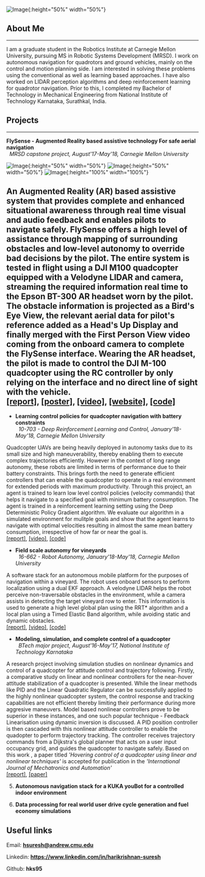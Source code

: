 ![Image](/assets/dp.JPG){:height="50%" width="50%"}

## About Me
------

I am a graduate student in the Robotics Institute at Carnegie Mellon University, pursuing MS in Robotic Systems Development (MRSD). I work on autonomous navigation for quadrotors and ground vehicles, mainly on the control and motion planning side. I am interested in solving these problems using the conventional as well as learning based approaches. I have also worked on LIDAR perception algorithms and deep reinforcement learning for quadrotor navigation. Prior to this, I completed my Bachelor of Technology in Mechanical Engineering from National Institute of Technology Karnataka, Surathkal, India.

## Projects
------

**FlySense - Augmented Reality based assistive technology For safe aerial navigation**  
&nbsp;&nbsp;*MRSD capstone project, August'17-May'18, Carnegie Mellon University*

![Image](/assets/landing_interface.png){:height="50%" width="50%"} ![Image](/assets/quad.PNG){:height="50%" width="50%"} ![Image](/assets/quad2.PNG){:height="100%" width="100%"}

An Augmented Reality (AR) based assistive system that provides complete and enhanced situational awareness through real time visual and audio feedback and enables pilots to navigate safely. FlySense offers a high level of assistance through mapping of surrounding obstacles and low-level autonomy to override bad decisions by the pilot. The entire system is tested in flight using a DJI M100 quadcopter equipped with a Velodyne LIDAR and camera, streaming the required information real time to the Epson BT-300 AR headset worn by the pilot. The obstacle information is projected as a Bird's Eye View, the relevant aerial data for pilot's reference added as a Head's Up Display and finally merged with the First Person View video coming from the onboard camera to complete the FlySense interface. Wearing the AR headset, the pilot is made to control the DJI M-100 quadcopter using the RC controller by only relying on the interface and no direct line of sight with the vehicle.     
[[report]](/assets/TeamC_FinalReport.pdf), [[poster]](/assets/TeamC_Poster.pdf), [[video]](https://youtu.be/h-aslf8awWk), [[website]](https://mrsdprojects.ri.cmu.edu/2017teamc/), [[code]](https://github.com/hks95/flysense_sensing/tree/master)     
----

* **Learning control policies for quadcopter navigation with battery constraints**      
&nbsp;&nbsp;*10-703 - Deep Reinforcement Learning and Control, January'18-May'18, Carnegie Mellon University*

Quadcopter UAVs are being heavily deployed in autonomy tasks due to its small size and high maneuverability, thereby enabling them to execute complex trajectories efficiently. However in the context of long range autonomy, these robots are limited in terms of performance due to their battery constraints. This brings forth the need to generate efficient controllers that can enable the quadcopter to operate in a real environment for extended periods with maximum productivity. Through this project, an agent is trained to learn low level control policies (velocity commands) that helps it navigate to a specified goal with minimum battery consumption. The agent is trained in a reinforcement learning setting using the Deep Deterministic Policy Gradient algorithm. We evaluate our algorithm in a simulated environment for mulitple goals and show that the agent learns to navigate with optimal velocities resulting in almost the same mean battery consumption, irrespective of how far or near the goal is.     
[[report]](/assets/deep-rl-final.pdf), [[video]](https://youtu.be/atGmYfytJQA), [[code]](https://github.com/hks95/quad-navigation-drl/tree/indigo_devel)

* **Field scale autonomy for vineyards**      
&nbsp;&nbsp;*16-662 - Robot Autonomy, January'18-May'18, Carnegie Mellon University*

A software stack for an autonomous mobile platform for the purposes of navigation within a vineyard. The robot uses onboard sensors to perform localization using a dual EKF approach. A velodyne LIDAR helps the robot perceive non-traversable obstacles in the environment, while a camera assists in detecting the target vineyard row to enter. This information is used to generate a high level global plan using the RRT* algorithm and a local plan using a Timed Elastic Band algorithm, while avoiding static and dynamic obstacles.     
[[report]](/assets/robot-autonomy-final.pdf), [[video]](https://youtu.be/KkF2rET7Z3c), [[code]](https://github.com/hks95/CaveCrawler/tree/global_planning)    

* **Modeling, simulation, and complete control of a quadcopter**    
&nbsp;&nbsp;*BTech major project, August'16-May'17, National Institute of Technology Karnataka*

A research project involving simulation studies on nonlinear dynamics and control of a quadcopter for attitude control and trajectory following. Firstly, a comparative study on linear and nonlinear controllers for the near-hover attitude stabilization of a quadcopter is presented. While the linear methods like PID and the Linear Quadratic Regulator can be successfully applied to the highly nonlinear quadcopter system, the control response and tracking capabilities are not efficient thereby limiting their performance during more aggresive maneuvers. Model based nonlinear controllers prove to be superior in these instances, and one such popular technique - Feedback Linearisation using dynamic inversion is discussed. A PID position controller is then cascaded with this nonlinear attitude controller to enable the quadopter to perform trajectory tracking. The controller receives trajectory commands from a Dijkstra's global planner that acts on a user input occupancy grid, and guides the quadcopter to navigate safely. Based on this work , a paper titled *'Hovering control of a quadcopter using linear and nonlinear techniques'* is accepted for publication in the *'International Journal of Mechatronics and Automation'*   
[[report]](/assets/quadcopter_control_project_report.pdf), [[paper]](/assets/QuadcopterControlFinalVersion.pdf)   

5. **Autonomous navigation stack for a KUKA youBot for a controlled indoor environment**

6. **Data processing for real world user drive cycle generation and fuel economy simulations**

## Useful links

Email: **hsuresh@andrew.cmu.edu** 

Linkedin: **https://www.linkedin.com/in/harikrishnan-suresh**

Github: **hks95**

